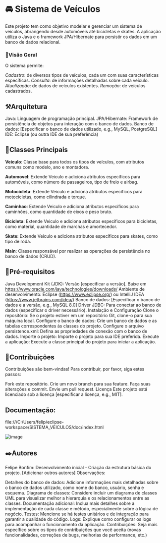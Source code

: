# 🚘 Sistema de Veículos

Este projeto tem como objetivo modelar e gerenciar um sistema de veículos, abrangendo desde automóveis até bicicletas e skates. A aplicação utiliza o Java e o framework JPA/Hibernate para persistir os dados em um banco de dados relacional.

### 👀Visão Geral
O sistema permite:

*Cadastro*: de diversos tipos de veículos, cada um com suas características específicas.
*Consulta*: de informações detalhadas sobre cada veículo.
*Atualização*: de dados de veículos existentes.
*Remoção*: de veículos cadastrados.

## ⚒️Arquitetura
Java: Linguagem de programação principal.
JPA/Hibernate: Framework de persistência de objetos para interação com o banco de dados.
Banco de dados: [Especificar o banco de dados utilizado, e.g., MySQL, PostgreSQL]
IDE: Eclipse (ou outra IDE de sua preferência)

## 🤹Classes Principais

**Veiculo**: Classe base para todos os tipos de veículos, com atributos comuns como modelo, ano e montadora.

**Automovel**: Extende Veiculo e adiciona atributos específicos para automóveis, como número de passageiros, tipo de freio e airbag.

**Motocicleta**: Extende Veiculo e adiciona atributos específicos para motocicletas, como cilindrada e torque.

**Caminhao**: Extende Veiculo e adiciona atributos específicos para caminhões, como quantidade de eixos e peso bruto.

**Bicicleta**: Extende Veiculo e adiciona atributos específicos para bicicletas, como material, quantidade de marchas e amortecedor.

**Skate**: Extende Veiculo e adiciona atributos específicos para skates, como tipo de roda.

**Main**: Classe responsável por realizar as operações de persistência no banco de dados (CRUD).


## 🔎Pré-requisitos

Java Development Kit (JDK): Versão [especificar a versão]. Baixe em https://www.oracle.com/java/technologies/downloads/
Ambiente de desenvolvimento: Eclipse (https://www.eclipse.org/) ou IntelliJ IDEA (https://www.jetbrains.com/idea/)
Banco de dados: [Especificar o banco de dados e a versão, e.g., MySQL 8.0]
Driver JDBC: Para conectar ao banco de dados (especificar o driver necessário).
Instalação e Configuração
Clone o repositório: Se o projeto estiver em um repositório Git, clone-o para sua máquina local.
Configure o banco de dados: Crie um banco de dados e as tabelas correspondentes às classes do projeto.
Configure o arquivo persistence.xml: Defina as propriedades de conexão com o banco de dados.
Importe o projeto: Importe o projeto para sua IDE preferida.
Execute a aplicação: Execute a classe principal do projeto para iniciar a aplicação.


## 🤝Contribuições
Contribuições são bem-vindas! Para contribuir, por favor, siga estes passos:

Fork este repositório.
Crie um novo branch para sua feature.
Faça suas alterações e commit.
Envie um pull request.
Licença
Este projeto está licenciado sob a licença [especificar a licença, e.g., MIT].

## Documentação:
file:///C:/Users/felip/eclipse-workspace/SISTEMA_VEICULOS/doc/index.html

![image](https://github.com/user-attachments/assets/eec8d531-5db3-4a06-8b13-7cbb5cb80ec0)

## ✒️Autores
Felipe Bonfim: Desenvolvimento inicial - Criação da estrutura básica do projeto.
[Adicionar outros autores]
Observações:

Detalhes do banco de dados: Adicione informações mais detalhadas sobre o banco de dados utilizado, como nome do banco, usuário, senha e esquema.
Diagrama de classes: Considere incluir um diagrama de classes UML para visualizar melhor a hierarquia e os relacionamentos entre as classes.
Documentação adicional: Inclua mais detalhes sobre a implementação de cada classe e método, especialmente sobre a lógica de negócio.
Testes: Mencione se há testes unitários e de integração para garantir a qualidade do código.
Logs: Explique como configurar os logs para acompanhar o funcionamento da aplicação.
Contribuições: Seja mais específico sobre os tipos de contribuições que você aceita (novas funcionalidades, correções de bugs, melhorias de performance, etc.)
